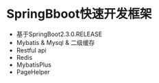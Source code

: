 # SpringBboot快速开发框架

* 基于SpringBoot2.3.0.RELEASE
* Mybatis & Mysql & 二级缓存
* Restful api
* Redis
* MybatisPlus
* PageHelper
